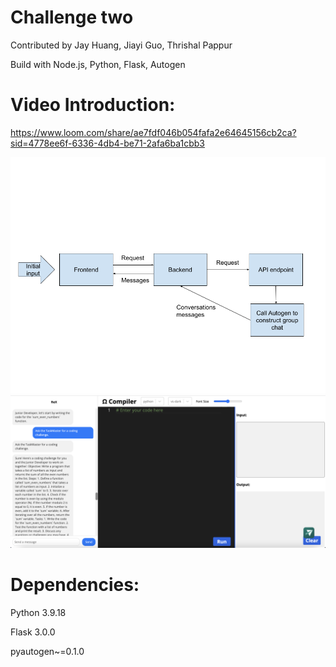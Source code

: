 # Challenge two
Contributed by Jay Huang, Jiayi Guo, Thrishal Pappur

Build with Node.js, Python, Flask, Autogen
# Video Introduction:
https://www.loom.com/share/ae7fdf046b054fafa2e64645156cb2ca?sid=4778ee6f-6336-4db4-be71-2afa6ba1cbb3

![architect](<chatbotDiagram (1)-2.png>)
![interface](image.png)

# Dependencies:
Python 3.9.18

Flask 3.0.0

pyautogen~=0.1.0

